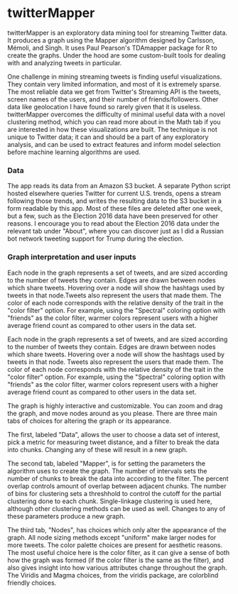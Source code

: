 # twitterMapper

twitterMapper is an exploratory data mining tool for streaming Twitter data.
It produces a graph using the Mapper algorithm designed by Carlsson, Mémoli,
and Singh. It uses Paul Pearson's TDAmapper package for R to create the graphs.
Under the hood are some custom-built tools for dealing with and analyzing tweets
in particular.

One challenge in mining streaming tweets is finding useful visualizations. They contain
very limited information, and most of it is extremely sparse. The most reliable data we get 
from Twitter's Streaming API is the tweets, screen names of the users, and their number of 
friends/followers. Other data like geolocation I have found so rarely given that it is useless. 
twitterMapper overcomes the difficulty of minimal useful data with a novel clustering method, 
which you can read more about in the Math tab if you are interested in how these visualizations are 
built. The technique is not unique to Twitter data; it can and should be a part of any exploratory 
analysis, and can be used to extract features and inform model selection before machine learning 
algorithms are used.

### Data

The app reads its data from an Amazon S3 bucket. A separate Python script hosted elsewhere queries 
Twitter for current U.S. trends, opens a stream following those trends, and writes the resulting data 
to the S3 bucket in a form readable by this app. Most of these files are deleted after one week, but a 
few, such as the Election 2016 data have been preserved for other reasons. I encourage you to read 
about the Election 2016 data under the relevant tab under "About", where you can discover just as I did a 
Russian bot network tweeting support for Trump during the election.

### Graph interpretation and user inputs

Each node in the graph represents a set of tweets, and are sized according to the
number of tweets they contain. Edges are drawn between nodes which share tweets. Hovering over
a node will show the hashtags used by tweets in that node.Tweets also represent the users that made
them. The color of each node corresponds with the relative density of the trait in the "color filter"
option. For example, using the "Spectral" coloring option with "friends" as the color filter, warmer
colors represent users with a higher average friend count as compared to other users in the data set.

Each node in the graph represents a set of tweets, and are sized according to the
number of tweets they contain. Edges are drawn between nodes which share tweets. Hovering over
a node will show the hashtags used by tweets in that node. Tweets also represent the users that made
them. The color of each node corresponds with the relative density of the trait in the "color filter"
option. For example, using the "Spectral" coloring option with "friends" as the color filter, warmer
colors represent users with a higher average friend count as compared to other users in the data set.

The graph is highly interactive and customizable. You can zoom and drag the graph, and move nodes
around as you please. There are three main tabs of choices for altering the graph or its appearance.

The first, labeled "Data", allows the user to choose a data set of interest, pick a metric for
measuring tweet distance, and a filter to break the data into chunks. Changing any of these will
result in a new graph.

The second tab, labeled "Mapper", is for setting the parameters the algorithm uses to create the graph.
The number of intervals sets the number of chunks to break the data into according to the filter. The
percent overlap controls amount of overlap between adjacent chunks. The number of bins for clustering
sets a threshhold to control the cutoff for the partial clustering done to each chunk. Single-linkage
clustering is used here, although other clustering methods can be used as well. Changes to any of these 
parameters produce a new graph.

The third tab, "Nodes", has choices which only alter the appearance of the graph. All node sizing
methods except "uniform" make larger nodes for more tweets. The color palette choices are present for
aesthetic reasons. The most useful choice here is the color filter, as it can give a sense of both how
the graph was formed (if the color filter is the same as the filter), and also gives insight into how
various attributes change throughout the graph. The Viridis and Magma choices, from the viridis package,
are colorblind friendly choices.

